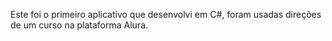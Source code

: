 Este foi o primeiro aplicativo que desenvolvi em C#, foram usadas direções de um curso na plataforma Alura.
